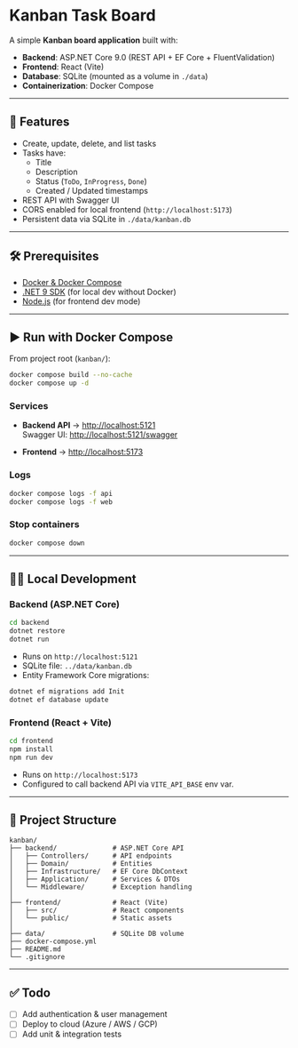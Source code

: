 # Kanban Task Board

A simple **Kanban board application** built with:

- **Backend**: ASP.NET Core 9.0 (REST API + EF Core + FluentValidation)
- **Frontend**: React (Vite)
- **Database**: SQLite (mounted as a volume in `./data`)
- **Containerization**: Docker Compose

---

## 🚀 Features

- Create, update, delete, and list tasks
- Tasks have:
  - Title
  - Description
  - Status (`ToDo`, `InProgress`, `Done`)
  - Created / Updated timestamps
- REST API with Swagger UI
- CORS enabled for local frontend (`http://localhost:5173`)
- Persistent data via SQLite in `./data/kanban.db`

---

## 🛠️ Prerequisites

- [Docker & Docker Compose](https://docs.docker.com/get-docker/)
- [.NET 9 SDK](https://dotnet.microsoft.com/) (for local dev without Docker)
- [Node.js](https://nodejs.org/) (for frontend dev mode)

---

## ▶️ Run with Docker Compose

From project root (`kanban/`):

```bash
docker compose build --no-cache
docker compose up -d
```

### Services

- **Backend API** → [http://localhost:5121](http://localhost:5121)  
  Swagger UI: [http://localhost:5121/swagger](http://localhost:5121/swagger)

- **Frontend** → [http://localhost:5173](http://localhost:5173)

### Logs

```bash
docker compose logs -f api
docker compose logs -f web
```

### Stop containers

```bash
docker compose down
```

---

## 🧑‍💻 Local Development

### Backend (ASP.NET Core)

```bash
cd backend
dotnet restore
dotnet run
```

- Runs on `http://localhost:5121`
- SQLite file: `../data/kanban.db`
- Entity Framework Core migrations:

```bash
dotnet ef migrations add Init
dotnet ef database update
```

### Frontend (React + Vite)

```bash
cd frontend
npm install
npm run dev
```

- Runs on `http://localhost:5173`
- Configured to call backend API via `VITE_API_BASE` env var.

---

## 📂 Project Structure

```
kanban/
├── backend/              # ASP.NET Core API
│   ├── Controllers/      # API endpoints
│   ├── Domain/           # Entities
│   ├── Infrastructure/   # EF Core DbContext
│   ├── Application/      # Services & DTOs
│   └── Middleware/       # Exception handling
│
├── frontend/             # React (Vite)
│   ├── src/              # React components
│   └── public/           # Static assets
│
├── data/                 # SQLite DB volume
├── docker-compose.yml
├── README.md
└── .gitignore
```

---

## ✅ Todo

- [ ] Add authentication & user management  
- [ ] Deploy to cloud (Azure / AWS / GCP)  
- [ ] Add unit & integration tests  
